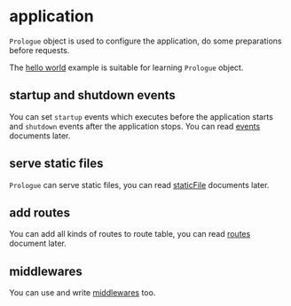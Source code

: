 # application

`Prologue` object is used to configure the application, do some preparations before requests.

The [hello world](https://github.com/planety/prologue/blob/master/examples/helloworld/app.nim) example is 
suitable for learning `Prologue` object.

## startup and shutdown events

You can set `startup` events which executes before the application starts and `shutdown` events after
the application stops. You can read [events](https://planety.github.io/prologue/event) documents later.

## serve static files

`Prologue` can serve static files, you can read [staticFile](https://planety.github.io/prologue/staticfiles) documents later.

## add routes

You can add all kinds of routes to route table, you can read [routes](https://planety.github.io/prologue/route) document later.

## middlewares

You can use and write [middlewares](https://planety.github.io/prologue/middleware) too.

